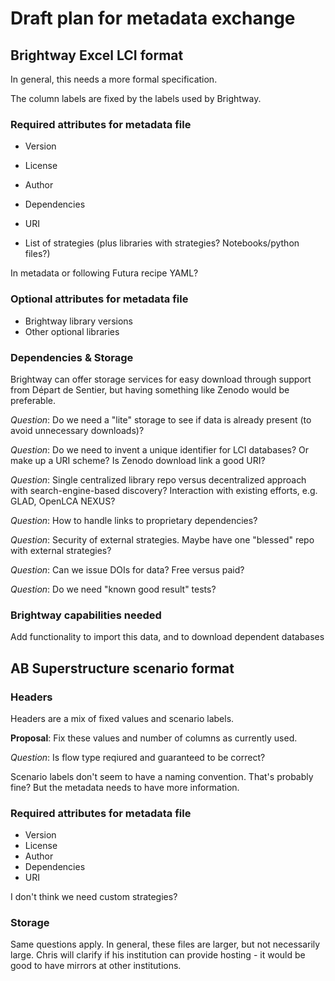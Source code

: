 # Draft plan for metadata exchange

## Brightway Excel LCI format

In general, this needs a more formal specification.

The column labels are fixed by the labels used by Brightway.

### Required attributes for metadata file

* Version
* License
* Author
* Dependencies
* URI

* List of strategies (plus libraries with strategies? Notebooks/python files?)

In metadata or following Futura recipe YAML?

### Optional attributes for metadata file

* Brightway library versions
* Other optional libraries

### Dependencies & Storage

Brightway can offer storage services for easy download through support from Départ de Sentier, but having something like Zenodo would be preferable.

*Question*: Do we need a "lite" storage to see if data is already present (to avoid unnecessary downloads)?

*Question*: Do we need to invent a unique identifier for LCI databases? Or make up a URI scheme? Is Zenodo download link a good URI?

*Question*: Single centralized library repo versus decentralized approach with search-engine-based discovery? Interaction with existing efforts, e.g. GLAD, OpenLCA NEXUS?

*Question*: How to handle links to proprietary dependencies?

*Question*: Security of external strategies. Maybe have one "blessed" repo with external strategies?

*Question*: Can we issue DOIs for data? Free versus paid?

*Question*: Do we need "known good result" tests?

### Brightway capabilities needed

Add functionality to import this data, and to download dependent databases

## AB Superstructure scenario format

### Headers

Headers are a mix of fixed values and scenario labels.

**Proposal**: Fix these values and number of columns as currently used.

*Question*: Is flow type reqiured and guaranteed to be correct?

Scenario labels don't seem to have a naming convention. That's probably fine? But the metadata needs to have more information.

### Required attributes for metadata file

* Version
* License
* Author
* Dependencies
* URI

I don't think we need custom strategies?

### Storage

Same questions apply. In general, these files are larger, but not necessarily large. Chris will clarify if his institution can provide hosting - it would be good to have mirrors at other institutions.
